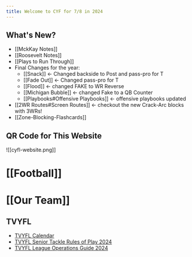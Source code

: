 ```yaml
---
title: Welcome to CYF for 7/8 in 2024
---
```

## What's New?
-  [[MckKay Notes]]
- [[Roosevelt Notes]]
- [[Plays to Run Through]]
- Final Changes for the year:
	- [[Snack]] <- Changed backside to Post and pass-pro for T
	- [[Fade Out]]  <- Changed pass-pro for T
	- [[Flood]] <- changed FAKE to WR Reverse
	- [[Michigan Bubble]] <- changed Fake to a QB Counter
	- [[Playbooks#Offensive Playbooks]] <- offensive playbooks updated
- [[2WR Routes#Screen Routes]] <- checkout the new Crack-Arc blocks with 3WRs!
- [[Zone-Blocking-Flashcards]]



## QR Code for This Website
![[cyfl-website.png]]

# [[Football]]

# [[Our Team]]

## TVYFL
- [TVYFL Calendar](https://www.tvyfl.org/calendar)
- [TVYFL Senior Tackle Rules of Play 2024](https://cdn1.sportngin.com/attachments/document/5f9a-2780650/2024_TVYFL_Senior_Tackle_Rules_of_Play.pdf)
- [TVYFL League Operations Guide 2024](https://cdn1.sportngin.com/attachments/document/a404-3027325/2024_TVYFL_League_Operations_Guide.pdf)